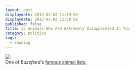 ```yaml
---
layout: post
displaydate: 2013-01-02 11:59:59
displaydate: 2013-01-02 11:59:59
published: false
title: 33 Animals Who Are Extremely Disappointed In You
category: politics
tags: 
  - reading
---
```


![](http://s3-ec.buzzfed.com/static/enhanced/web05/2012/3/15/17/enhanced-buzz-22076-1331845693-1.jpg)<br>
One of _Buzzfeed_'s <a href="http://www.buzzfeed.com/expresident/animals-who-are-extremely-disappointed-in-you">famous animal lists.</a>
